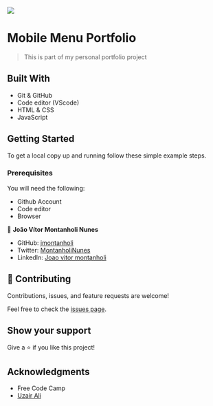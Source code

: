 ![](https://img.shields.io/badge/Microverse-blueviolet)

# Mobile Menu Portfolio

> This is part of my personal portfolio project

## Built With

- Git & GitHub
- Code editor (VScode)
- HTML & CSS
- JavaScript

## Getting Started

To get a local copy up and running follow these simple example steps.

### Prerequisites

You will need the following:

- Github Account
- Code editor
- Browser

👤 **João Vítor Montanholi Nunes**

- GitHub: [jmontanholi](https://github.com/jmontanholi)
- Twitter: [MontanholiNunes](https://twitter.com/MontanholiNunes)
- LinkedIn: [Joao vitor montanholi](https://www.linkedin.com/in/joaovitormontanholi/)

## 🤝 Contributing

Contributions, issues, and feature requests are welcome!

Feel free to check the [issues page](../../issues/).

## Show your support

Give a ⭐️ if you like this project!

## Acknowledgments

- Free Code Camp
- [Uzair Ali](https://github.com/uzairali19/elmar-uzair)